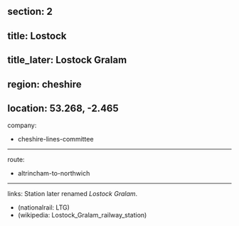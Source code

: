 section: 2
----
title: Lostock
----
title_later: Lostock Gralam
----
region: cheshire
----
location: 53.268, -2.465
----
company:
- cheshire-lines-committee
----
route:
- altrincham-to-northwich
----
links:
Station later renamed *Lostock Gralam*.
- (nationalrail: LTG)
- (wikipedia: Lostock_Gralam_railway_station)
